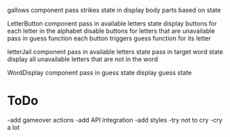 gallows component
  pass strikes state in
  display body parts based on state

LetterButton component
  pass in available letters state
  display buttons for each letter in the alphabet
  disable buttons for letters that are unavailable
  pass in guess function
  each button triggers guess function for its letter

letterJail component
  pass in available letters state
  pass in target word state
  display all unavailable letters that are not in the word

WordDisplay component
  pass in guess state
  display guess state


ToDo
======================
-add gameover actions
-add API integration
-add styles
-try not to cry
-cry a lot
